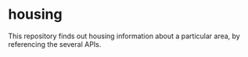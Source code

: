 # housing
This repository finds out housing information about a particular area, by referencing the several APIs.
